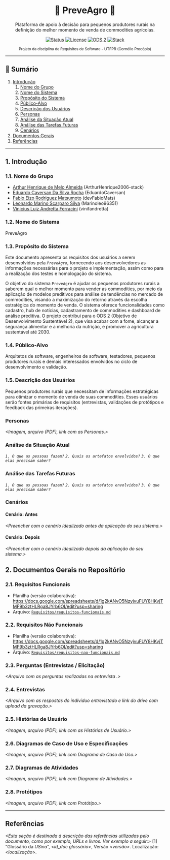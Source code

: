 
<div align="center">

# 🌱 PreveAgro 🌱

Plataforma de apoio à decisão para pequenos produtores rurais na definição do melhor momento de venda de commodities agrícolas.

[![Status](https://img.shields.io/badge/status-em%20defini%C3%A7%C3%A3o-yellow)](#) 
[![License](https://img.shields.io/badge/license-acad%C3%AAmico-lightgrey)](#) 
[![ODS 2](https://img.shields.io/badge/ODS-2%20Fome%20Zero-green)](#) 
[![Stack](https://img.shields.io/badge/foco-requisitos-blue)](#)

<sub>Projeto da disciplina de Requisitos de Software - UTFPR (Cornélio Procópio)</sub>

</div>

---

## 📑 Sumário

1. [Introdução](#1-introdução)
	1. [Nome do Grupo](#11-nome-do-grupo)
	2. [Nome do Sistema](#12-nome-do-sistema)
	3. [Propósito do Sistema](#13-propósito-do-sistema)
	4. [Público-Alvo](#14-público-alvo)
	5. [Descrição dos Usuários](#15-descrição-dos-usuários)
	6. [Personas](#personas)
	7. [Análise da Situação Atual](#análise-da-situação-atual)
	8. [Análise das Tarefas Futuras](#análise-das-tarefas-futuras)
	9. [Cenários](#cenários)
2. [Documentos Gerais](#2-documentos-gerais-no-repositório)
3. [Referências](#referências)

---

## 1. Introdução

### 1.1. Nome do Grupo

- [Arthur Henrique de Melo Almeida](https://github.com/ArthurHenrique2006-stack) (ArthurHenrique2006-stack)
- [Eduardo Caversan Da Silva Rocha](https://github.com/EduardoCaversan) (EduardoCaversan)
- [Fabio Eizo Rodriguez Matsumoto](https://github.com/devFabioMats) (devFabioMats)
- [Leonardo Marino Scarparo Silva](https://github.com/Marinoleo96351) (Marinoleo96351)
- [Vinicius Luiz Andretta Ferracini](https://github.com/vinifandretta) (vinifandretta)

### 1.2. Nome do Sistema

PreveAgro

### 1.3. Propósito do Sistema

Este documento apresenta os requisitos dos usuários a serem desenvolvidos pela *`PreveAgro`*, fornecendo aos desenvolvedores as informações necessárias para o projeto e implementação, assim como para a realização dos testes e homologação do sistema.

O objetivo do sistema `PreveAgro` é ajudar os pequenos produtores rurais a saberem qual o melhor momento para vender as commodities, por meio da aplicação de modelos preditivos para análise de tendências no mercado de commodities, visando a maximização do retorno através da escolha estratégica do momento de venda. O sistema oferece funcionalidades como cadastro, hub de notícias, cadastramento de commodities e dashboard de análise preditiva. O projeto contribui para o ODS 2 (Objetivo de Desenvolvimento Sustentável 2), que visa acabar com a fome, alcançar a segurança alimentar e a melhoria da nutrição, e promover a agricultura sustentável até 2030.

### 1.4. Público-Alvo

Arquitetos de software, engenheiros de software, testadores, pequenos produtores rurais e demais interessados envolvidos no ciclo de desenvolvimento e validação.

### 1.5. Descrição dos Usuários

Pequenos produtores rurais que necessitam de informações estratégicas para otimizar o momento de venda de suas commodities. Esses usuários serão fontes primárias de requisitos (entrevistas, validações de protótipos e feedback das primeiras iterações).

### Personas

*<Imagem, arquivo (PDF), link com as Personas.>*


### Análise da Situação Atual

*`1. O que as pessoas fazem?`*
*`2. Quais os artefatos envolvidos?`*
*`3. O que elas precisam saber?`*

### Análise das Tarefas Futuras

*`1. O que as pessoas fazem?`*
*`2. Quais os artefatos envolvidos?`*
*`3. O que elas precisam saber?`*

### Cenários

#### Cenário: Antes
*<Preencher com o cenário idealizado antes da aplicação do seu sistema.>*


#### Cenário: Depois
*<Preencher com o cenário idealizado depois da aplicação do seu sistema.>*

## 2. Documentos Gerais no Repositório

### 2.1. Requisitos Funcionais

- Planilha (versão colaborativa): https://docs.google.com/spreadsheets/d/1g2kANvO5NzyjvuFUY8HKvjTMF9b3ztHLRga8JYrb6OI/edit?usp=sharing  
- Arquivo: [`Requisitos/requisitos-funcionais.md`](Requisitos/requisitos-funcionais.md)

### 2.2. Requisitos Não Funcionais

- Planilha (versão colaborativa): https://docs.google.com/spreadsheets/d/1g2kANvO5NzyjvuFUY8HKvjTMF9b3ztHLRga8JYrb6OI/edit?usp=sharing  
- Arquivo: [`Requisitos/requisitos-nao-funcionais.md`](Requisitos/requisitos-nao-funcionais.md)

### 2.3. Perguntas (Entrevistas / Elicitação)

*<Arquivo com as perguntas realizadas na entrevista .>*

### 2.4. Entrevistas

*<Arquivo com as respostas do indivíduo entrevistado e link do drive com upload da gravação.>*
### 2.5. Histórias de Usuário

*<Imagem, arquivo (PDF), link com as Histórias de Usuário.>*
### 2.6. Diagramas de Caso de Uso e Especificações

*<Imagem, arquivo (PDF), link com Diagrama de Caso de Uso.>*
### 2.7. Diagramas de Atividades

*<Imagem, arquivo (PDF), link com Diagrama de Atividades.>*

### 2.8. Protótipos

*<Imagem, arquivo (PDF), link com Protótipo.>*

---

## Referências

*<Esta seção é destinada à descrição das referências utilizadas pelo documento, como por exemplo, URLs e livros. Ver exemplo a seguir:>*
[1] “Glossário da _USina_”, <_id_doc glossário_>, Versão <_versão_>. Localização: <_localização_>.
